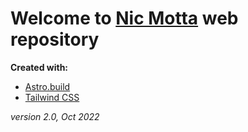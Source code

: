 # Welcome to [Nic Motta](https://nicmotta.github.io/) web repository

**Created with:**
  - [Astro.build](https://astro.build/)
  - [Tailwind CSS](https://tailwindcss.com/)

*version 2.0, Oct 2022*
